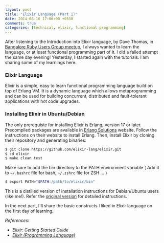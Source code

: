 ```yaml
---
layout: post
title: "Elixir Language (Part 1)"
date: 2014-08-10 17:06:00 +0530
comments: true
categories: [technical, elixir, functional programming]
---
```


After listening to the Introduction into Elixir language, by Dave Thomas, in [Bangalore Ruby Users Group meetup][brug_meetup], I always wanted to learn the language, or at least functional programming part of it. I did a failed attempt the same day evening! Yesterday, I started again with the tutorials. I am sharing some of my learnings here.

### Elixir Language

Elixir is a simple, easy to learn functional programming language build on top of Erlang VM. It is a dynamic language which allows metaprogramming and can be used for building concurrent, distributed and fault-tolerant applications with hot code upgrades.

### Installing Elixir in Ubuntu/Debian

The only prerequiste for installing Elixir is Erlang, version 17 or later. Precompiled packages are available in [Erlang Solutions][erlang] website. Follow the instructions on their website to install Erlang. Then, install Elixir by cloning their repository and generating binaries:

``` bash 
$ git clone https://github.com/elixir-lang/elixir.git
$ cd elixir
$ make clean test
```

Make sure to add the bin directory to the PATH environment variable ( Add it to `~/.bashrc` file for bash, `~/.zshrc` file for ZSH ... )

``` bash
$ export PATH="$PATH:/path/to/elixir/bin"
```

This is a distilled version of installation instructions for Debian/Ubuntu users (like me!). Refer the [original version][installation] for detailed instructions.

In the next part, I'll share the basic constructs I liked in Elixir language on the first day of learning.

*References:*

 * *[Elixir: Getting Started Guide][getting_started]*
 * *[Elixir (Programming Language)][elixir_language]*

[brug_meetup]: http://www.meetup.com/Bangalore-Ruby-Users-Group/events/151655272/
[erlang]: https://www.erlang-solutions.com/downloads/download-erlang-otp
[installation]: http://elixir-lang.org/getting_started/1.html#1.1-installers
[getting_started]: http://elixir-lang.org/getting_started/1.html#1.1-installers
[elixir_language]: http://elixir-lang.org/
